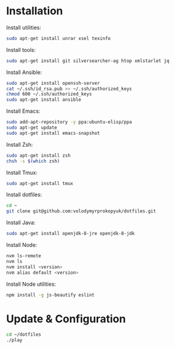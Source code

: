 # Installation

Install utilities:

```bash
sudo apt-get install unrar xsel texinfo
```

Install tools:

```bash
sudo apt-get install git silversearcher-ag htop xmlstarlet jq
```

Install Ansible:

```bash
sudo apt-get install openssh-server
cat ~/.ssh/id_rsa.pub >> ~/.ssh/authorized_keys
chmod 600 ~/.ssh/authorized_keys
sudo apt-get install ansible
```

Install Emacs:

```bash
sudo add-apt-repository -y ppa:ubuntu-elisp/ppa
sudo apt-get update
sudo apt-get install emacs-snapshot
```

Install Zsh:

```bash
sudo apt-get install zsh
chsh -s $(which zsh)
```

Install Tmux:

```bash
sudo apt-get install tmux
```

Install dotfiles:

```bash
cd ~
git clone git@github.com:volodymyrprokopyuk/dotfiles.git
```

Install Java:

```bash
sudo apt-get install openjdk-8-jre openjdk-8-jdk
```

Install Node:

```bash
nvm ls-remote
nvm ls
nvm install <version>
nvm alias default <version>
```

Install Node utilities:

```bash
npm install -g js-beautify eslint
```

# Update & Configuration

```bash
cd ~/dotfiles
./play
```
